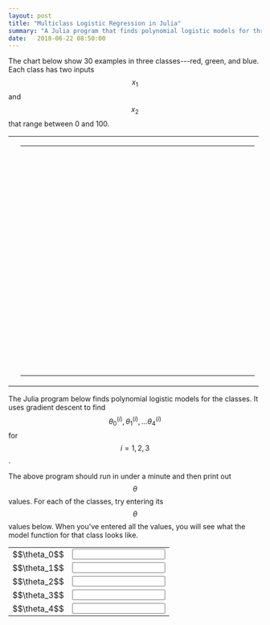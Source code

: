 ```yaml
---
layout: post
title: "Multiclass Logistic Regression in Julia"
summary: "A Julia program that finds polynomial logistic models for three classes. Interactive visualization of the results."
date:   2018-06-22 08:50:00
---
```



The chart below show 30 examples in three classes---red, green, and blue. Each
class has two inputs $$x_1$$ and $$x_2$$ that range between 0 and 100.

<table class="table">
  <tr>
    <td>
    </td>
    <td>
      <table>
        <tr>
          <td colspan="8">
            <svg width="450" height="450">
            </svg>
          </td>
        </tr>
      </table>
    </td>
  </tr>
</table>

The Julia program below finds polynomial logistic models for the
classes. It uses gradient descent to find $$\theta_0^{(i)}, \theta_1^{(i)}, ...
\theta_4^{(i)}$$ for $$i = {1, 2, 3}$$.

<script src="https://gist.github.com/mspandit/201cc5c7a8bcbd1e876482aa60d082bc.js"></script>

<script src="https://d3js.org/d3.v5.min.js"></script>

<script type="text/javascript">
  var trainingExamples = [
    { x1: 6,  x2: 48, y: "red" },
    { x1: 8,  x2: 11, y: "red" },
    { x1: 15, x2:  1, y: "red" },
    { x1: 16, x2: 19, y: "red" },
    { x1: 22, x2: 40, y: "red" },
    { x1: 25, x2: 33, y: "red" },
    { x1: 30, x2: 49, y: "red" },
    { x1: 31, x2: 44, y: "red" },
    { x1: 32, x2: 29, y: "red" },
    { x1: 38, x2:  2, y: "red" },
  
    { x1: 53, x2: 63, y: "green" },
    { x1: 50, x2: 55, y: "green" },
    { x1: 90, x2: 70, y: "green" },
    { x1: 69, x2: 59, y: "green" },
    { x1: 76, x2: 28, y: "green" },
    { x1: 86, x2: 33, y: "green" },
    { x1: 51, x2: 55, y: "green" },
    { x1: 88, x2: 57, y: "green" },
    { x1: 85, x2: 54, y: "green" },
    { x1: 60, x2: 62, y: "green" },
    
    { x1: 14, x2: 66, y: "blue" },
    { x1: 13, x2: 76, y: "blue" },
    { x1: 40, x2: 82, y: "blue" },
    { x1: 10, x2: 98, y: "blue" },
    { x1:  6, x2: 51, y: "blue" },
    { x1: 47, x2: 62, y: "blue" },
    { x1: 40, x2: 85, y: "blue" },
    { x1: 11, x2: 59, y: "blue" },
    { x1: 26, x2: 95, y: "blue" },
    { x1: 20, x2: 88, y: "blue" }
  ];
  var scaleX = d3.scaleLinear().domain([0, 100]).range([30, 440]);
  var scaleY = d3.scaleLinear().domain([0, 100]).range([430, 30]);
  d3.select('svg')
    .append('g')
    .attr("transform", "translate(0, 430)").call(d3.axisBottom(scaleX));
  d3.select('svg')
    .append('g')
    .attr("transform", "translate(30, 0)").call(d3.axisLeft(scaleY));

  e = d3.select("svg").selectAll("circle").data(trainingExamples).enter();
  e.append("circle").attr("cx", function (d) { return scaleX(d.x1); })
    .attr("cy", function (d) { return scaleY(d.x2); }).attr("r", 3).attr("fill", function(d) { return d.y; })

</script>

The above program should run in under a minute and then print out $$\theta$$
values. For each of the classes, try entering its $$\theta$$ values below.
When you've entered all the values, you will see what the model function for
that class looks like.

<table class="table">
  <tr>
    <td>       $$\theta_0$$</td>
    <td><input class="theta" type="text"></td>
  </tr>
  <tr>
    <td>       $$\theta_1$$</td>
    <td><input class="theta" type="text"></td>
  </tr>
  <tr>
    <td>       $$\theta_2$$</td>
    <td><input class="theta" type="text"></td>
  </tr>
  <tr>
    <td>       $$\theta_3$$</td>
    <td><input class="theta" type="text"></td>
  </tr>
  <tr>
    <td>       $$\theta_4$$</td>
    <td><input class="theta" type="text"></td>
  </tr>
</table>

<div id="visualization"></div>
<script src="https://cdnjs.cloudflare.com/ajax/libs/vis/4.21.0/vis.min.js"></script>
<script type="text/javascript"> 
  function hypothesis(x1, x2, theta) {
    // theta0 = -0.0339824
    // theta1 = -0.46006946
    // theta2 = -0.60103255
    // theta3 = 0.00861311
    // theta4 = 0.01318356
    // theta0 = 0.03945381
    // theta1 = 0.68190881
    // theta2 = -0.06012416
    // theta3 = -0.01624137
    // theta4 = 0.0024493
    // theta0 = 0.08484925
    // theta1 = -0.01588343
    // theta2 = 1.08799297
    // theta3 = 0.00785224
    // theta4 = -0.02224609
    // theta0 = 6.58133611
    // theta1 = 42.51570137
    // theta2 = 81.94398186
    // theta3 = 40.84385334
    // theta4 = 11.41999937
    // theta0 = -7.58512432
    // theta1 = -74.18983596
    // theta2 = 23.66184066
    // theta3 = 3.86704683
    // theta4 = 22.54634334
    // theta0 = 6.58
    // theta1 = 42.52
    // theta2 = 81.94
    // theta3 = 40.84
    // theta4 = 11.42
    x1 = (x1 - 50.0) / 50.0
    x2 = (x2 - 50.0) / 50.0
    return 1.0 / (1 + Math.E ** (theta[0] + theta[1] * x1 + theta[2] * x2 + theta[3] * x1 * x1 + theta[4] * x2 * x2));
  }

  function getData(theta) {
    // Create and populate a data table.
    var data = new vis.DataSet();
    var counter = 0;
    var steps = 50;  // number of datapoints will be steps*steps
    var axisMax = 314;
    var xMin = 0.0
    var xMax = 100.0
    var xStep = (xMax - xMin) / steps;
    var yMin = 0.0
    var yMax = 100.0
    var yStep = (yMax - yMin) / steps;
    for (var x = xMin; x < xMax; x += xStep) {
        for (var y = yMin; y < yMax; y += yStep) {
            var value = hypothesis(x, y, theta);
            if (!isNaN(value)) {
              data.add({
                id: counter++,
                x: x,
                y: y,
                z: value,
                style: ((x == 2.5 && y == 30) ? 0 : value)
              });
            }
        }
    }
    return data;
  }

  // specify options
  var options = {
    width:  '500px',
    height: '552px',
    style: 'dot-color',
    showPerspective: true,
    showGrid: true,
    showShadow: false,
    keepAspectRatio: false,
    verticalRatio: 0.5,
    xLabel: "theta1",
    yLabel: "theta0",
    zLabel: "J",
    tooltip: true,
    showLegend: false
  };

  // Instantiate our graph object.
  var container = document.getElementById('visualization');
  $(".theta").on("change", function () {
    theta = $.map($(".theta"), function (field) { 
      return parseFloat(field.value); 
    });
    console.log(theta);
    if (theta.every(function (value) { return !isNaN(value); })) {
      var graph3d = new vis.Graph3d(container, getData(theta), options);
    }
  });
</script>